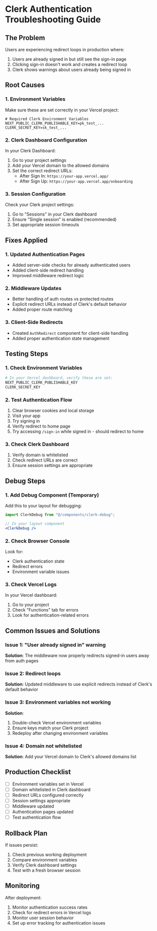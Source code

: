 # Clerk Authentication Troubleshooting Guide

## The Problem

Users are experiencing redirect loops in production where:
1. Users are already signed in but still see the sign-in page
2. Clicking sign-in doesn't work and creates a redirect loop
3. Clerk shows warnings about users already being signed in

## Root Causes

### 1. Environment Variables
Make sure these are set correctly in your Vercel project:

```env
# Required Clerk Environment Variables
NEXT_PUBLIC_CLERK_PUBLISHABLE_KEY=pk_test_...
CLERK_SECRET_KEY=sk_test_...
```

### 2. Clerk Dashboard Configuration
In your Clerk Dashboard:
1. Go to your project settings
2. Add your Vercel domain to the allowed domains
3. Set the correct redirect URLs:
   - After Sign In: `https://your-app.vercel.app/`
   - After Sign Up: `https://your-app.vercel.app/onboarding`

### 3. Session Configuration
Check your Clerk project settings:
1. Go to "Sessions" in your Clerk dashboard
2. Ensure "Single session" is enabled (recommended)
3. Set appropriate session timeouts

## Fixes Applied

### 1. Updated Authentication Pages
- Added server-side checks for already authenticated users
- Added client-side redirect handling
- Improved middleware redirect logic

### 2. Middleware Updates
- Better handling of auth routes vs protected routes
- Explicit redirect URLs instead of Clerk's default behavior
- Added proper route matching

### 3. Client-Side Redirects
- Created `AuthRedirect` component for client-side handling
- Added proper authentication state management

## Testing Steps

### 1. Check Environment Variables
```bash
# In your Vercel dashboard, verify these are set:
NEXT_PUBLIC_CLERK_PUBLISHABLE_KEY
CLERK_SECRET_KEY
```

### 2. Test Authentication Flow
1. Clear browser cookies and local storage
2. Visit your app
3. Try signing in
4. Verify redirect to home page
5. Try accessing `/sign-in` while signed in - should redirect to home

### 3. Check Clerk Dashboard
1. Verify domain is whitelisted
2. Check redirect URLs are correct
3. Ensure session settings are appropriate

## Debug Steps

### 1. Add Debug Component (Temporary)
Add this to your layout for debugging:

```jsx
import ClerkDebug from "@/components/clerk-debug";

// In your layout component
<ClerkDebug />
```

### 2. Check Browser Console
Look for:
- Clerk authentication state
- Redirect errors
- Environment variable issues

### 3. Check Vercel Logs
In your Vercel dashboard:
1. Go to your project
2. Check "Functions" tab for errors
3. Look for authentication-related errors

## Common Issues and Solutions

### Issue 1: "User already signed in" warning
**Solution**: The middleware now properly redirects signed-in users away from auth pages

### Issue 2: Redirect loops
**Solution**: Updated middleware to use explicit redirects instead of Clerk's default behavior

### Issue 3: Environment variables not working
**Solution**: 
1. Double-check Vercel environment variables
2. Ensure keys match your Clerk project
3. Redeploy after changing environment variables

### Issue 4: Domain not whitelisted
**Solution**: Add your Vercel domain to Clerk's allowed domains list

## Production Checklist

- [ ] Environment variables set in Vercel
- [ ] Domain whitelisted in Clerk dashboard
- [ ] Redirect URLs configured correctly
- [ ] Session settings appropriate
- [ ] Middleware updated
- [ ] Authentication pages updated
- [ ] Test authentication flow

## Rollback Plan

If issues persist:
1. Check previous working deployment
2. Compare environment variables
3. Verify Clerk dashboard settings
4. Test with a fresh browser session

## Monitoring

After deployment:
1. Monitor authentication success rates
2. Check for redirect errors in Vercel logs
3. Monitor user session behavior
4. Set up error tracking for authentication issues 